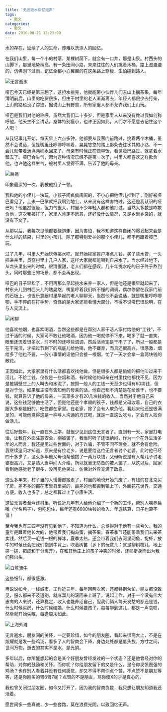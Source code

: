 ```yaml
---
title: '无言逝水回忆无声'
tags:
  - 散文
categories:
  - 散文
date: 2016-08-21 13:23:00
---
```


水的存在，延续了人的生命，却难以洗涤人的回忆。

在我们山里，每一个小的村落，某棵树荫下，就会有一口井，那是山泉。村西头的山脚下，那里地势稍高，有一条田间小路，来来往往的人们挑着木桶，路上湿漉漉的，仿佛刚下过雨，记忆全都小心翼翼的在这条路上穿梭，生怕碰到路人。

<!--more-->

![无言逝水](http://7xqhcq.com1.z0.glb.clouddn.com/passing-silent-silent-memories/626c7bb4022404ceab0bc29676963198df77461598b83-jE6pBi_fw658.jpeg)

哑巴今天已经是第三趟了，这担水挑完，他就能带小伙伴儿们去山上摘茶果，每年清明前后，山里的吃货很多，但由于村里的老人渐渐离去，年轻人都很少去打柴，上山的路也没了踪迹，据说山上有野兽，所有家里人都不允许我们上山玩。

哑巴是我们对他的称呼，虽然大我们二十多岁，但是家里人从来没有教过我如何称呼他，他天生不会讲话，身体特别瘦小，也许正因如此，人们才不愿意去记住这个人吧！

从我记事儿开始，每天早上六点多钟，他都要从我家门前路过，挑着两个木桶，虽然不会说话，但是嘴里还哼唧哼唧着，晃晃悠悠的踏上那条去往水井的小路，不一会儿就带着满满两桶水回来了，母亲有时候正在做早饭，看见哑巴路过，就拿着水瓢去了。哑巴会生气，因为这种情况已经不是第一次了，村里人都喜欢这样欺负他，也许他这样生气，被村里人觉得不满，告诉了他的母亲。

![扁担](http://7xqhcq.com1.z0.glb.clouddn.com/passing-silent-silent-memories/2730025799117722348.jpg)

印象最深的一次，我被他打了一顿。

我和他的小侄儿一块玩，小孩子间疯疯闹闹的，不小心把他侄儿推到了，刚好被哑巴看见了，上来一巴掌就把我扇到地上，从来没有这样害怕过，这还是我认识的哑巴吗？他虽然很瘦，但力气很大，村里不少年轻人都和他打过，当然大多数是咋欺负他，这次我被打了，家里人肯定不愿意，还好没什么情况，又是乡里乡亲的，就没有下文了。

从那以后，我每次见他都要绕道走，因为害怕，我不知道这样自闭的爆发起来会是什么样的结果，村里的小孩儿，除了那特别爱护的那个小侄儿，都不再跟着哑巴玩。

过了几年，村里人开始厌倦挑水吃，就开始挨家挨户凑点儿钱，买了些水管，一头插进井里，贯穿村里十几户人家，这样大家就都能喝到自来水了。当水经过地下，从龙头里出来的时候，很清很甜，老人们都在感叹，几十年挑水吃的日子终于熬到头，同时那些旧的场景，都不会再出现。

哑巴的日子轻松了，不用再那么早起挑水来养一家人，但是他还是很早就起来了，村东头儿到村西头儿的瞎晃悠，嘴里哼着我们听不懂的调调，偶尔停留在我家门前的石板上，也很乐意跟村里早起的老人聊聊天，当然他不会说话，就是嘴里哼哼唧唧，手不停的在打手势，奇怪的是大家还能看懂大部分，不得不说哑巴很聪明，在与人交流上。

![闲聊](http://7xqhcq.com1.z0.glb.clouddn.com/passing-silent-silent-memories/p8033717.jpg)

他喜欢抽烟，也喜欢喝酒，当然这些都是在帮别人家干活人家付给他的“工钱”，不过干活的时候，大家可不敢让他喝酒，因为他一喝就停不下来，喝多了就一直笑，眼里还流着很多水，时不时的还哼些调调，然后活肯定是干不了了，所以一般都是在干完活，才把过节剩下的瓶底儿给他喝，他不嫌弃，而且还很高兴，很感激，烟给多了他也不要，一般小事情的话他只会接一根烟，忙了一天才会拿一盒两块钱的散花。

正因如此，大家家里有什么活都喜欢找他做，但是很多人都是偷偷的把他叫过来干活儿，不给工钱，仅仅是一些烟和酒，有时候他的母亲在村里找他都找不见，因为是被隔壁庄上的人叫去和水泥了，按照一般人的工钱一天至少也得有60块钱，但是对于他，如果雇主没有告知他的母亲的话，他自己都不清楚是在给谁干，也不要钱，就算告诉了他的母亲，一天顶多才有20几块钱的收入，当然对于他自己来说，这些钱足够他生活了，但是他还是个孝顺的孩子，钱都是父母收着，自己的衣服大多都是旧的，吃住都在家里。在老家，除了会有人欺负他，看起来他还是很满足的，可能他觉得这是一种与人沟通的方式吧，就是一直这么吃亏，才会有人找你做活儿。

往后好些年，我一直在外上学，就很少见到这位无言者了。直到有一天，家里打电话，让我在外面注意安全，别被骗了，我当时听了还很纳闷，作为一个在外生活多年的人而言，我还是见过些世面的，对于诈骗，不管不问不理会，就不会有危险。我继续追问才知道，原来是有位老乡，说是要给这位无言者讨个老婆，此时他已经四十多岁了，这么多年他父母也帮他攒了一两万块钱，父母听说是有人帮儿子讨老婆很高兴，又是熟人当中间人介绍，所以就毫无防备的被人骗了，从这以后，回家看到他感觉老了很多，没再见他笑过，仿佛对外界充满了敌意。

这么多年来，村子里的人慢慢都搬走了，村里的地也开始荒废了，有钱的在北京买了房，差不多的都在市里县里买的，最差的也都搬到镇上了，外面花花世界，交通方便，收入也多了，总之都算过上了小康生活。

这位无言者至今还村里，听说近几年有人给他介绍了一个新的工作，帮别人喂养扁嘴（学名鸭子），包吃包住，每年还有6000块钱的收入，年底结算，日子也算不错！

至今我也有三四年没有见到他了，不知道为什么，总觉得对于他有一些亏欠。我的童年是跟着他长大的，他带着我们掏鸟蛋，摘茶果，春茶季节还能带着我们去采茶卖钱，然后买一毛钱一根的棒冰，夏季太热，还会带着我们去河里网鱼，捉虾，放牛的时候还会把我们抱到牛背上，吹着树笛（乡下的玩意儿：就是柳树枝儿，地上搓一搓，把皮和干分离开），在和其他庄上的孩子冲突的时候，还能挺身而出为我们强出头。

![白鹭骑牛](http://7xqhcq.com1.z0.glb.clouddn.com/passing-silent-silent-memories/001puwxIgy6UR0N2dhga2&690.jpeg)

这些细节，都很感激。

再说说如今，一线城市，工作近三年，每年回两次家，还都特别匆忙，朋友都没敢见，服么都来不及道别，就麻溜儿的滚回来上班了，说起工作，对于一个没有伟大志向的人来说，还算稳定，收入也能养活自己，但我们俩人每天发愁的都还是钱，什么时候买房，什么时候结婚，什么时候要孩子，每每聊到这儿，都是一声哀叹，然后就开始失眠，每逢周末如此。

![上海外滩](http://7xqhcq.com1.z0.glb.clouddn.com/passing-silent-silent-memories/2013040213393813629.jpg)

无言逝水，朋友间的关怀，一定要珍惜，如今的朋友圈，看起来很高大上，不是在炫耀就是发一些鸡汤，看多了人的智商会下降，身边处处都是低头族，方寸之间，世间万物，逝去的其实不是水，是光阴。

多年以后，你所能想起的会是某个好朋友曾经发过的一个状态？还是他曾经对你的帮助，对你的鼓励和关怀。而你呢？你给朋友留下的又是什么，是令你发愤图强的鸡汤？也许别人看着并没有任何感觉，却又不得不帮你点个赞，不点赞不是朋友等等，还是你刚买的肾6肾7呢？点赞的不是朋友，骂你傻X的才是真心的。

我也曾关闭过朋友圈，如今又打开了，因为我的智商负数，我只想让朋友知道我还活着。

愿世间多一些真诚，少一些套路，莫在浪费光阴，以致回忆无声。

